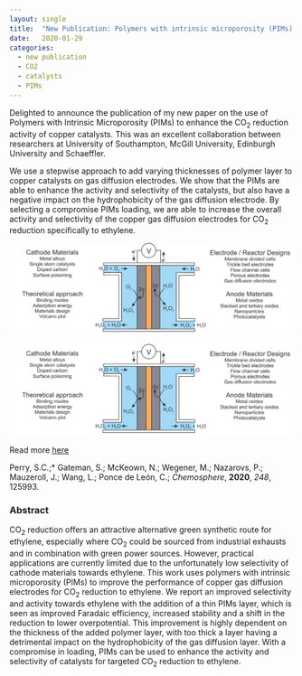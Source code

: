 ```yaml
---
layout: single
title:  "New Publication: Polymers with intrinsic microporosity (PIMs) for targeted CO<sub>2</sub> reduction to ethylene"
date:   2020-01-29
categories: 
  - new publication
  - CO2
  - catalysts
  - PIMs
---
```


Delighted to announce the publication of my new paper on the use of Polymers with Intrinsic Microporosity (PIMs) to enhance the CO<sub>2</sub> reduction activity of copper catalysts. This was an excellent collaboration between researchers at University of Southampton, McGill University, Edinburgh University and Schaeffler. 

We use a stepwise approach to add varying thicknesses of polymer layer to copper catalysts on gas diffusion electrodes. We show that the PIMs are able to enhance the activity and selectivity of the catalysts, but also have a negative impact on the hydrophobicity of the gas diffusion electrode. By selecting a compromise PIMs loading, we are able to increase the overall activity and selectivity of the copper gas diffusion electrodes for CO<sub>2</sub> reduction specifically to ethylene.

![Perry et al. *Chemosphere*, **2020**, *248*, 125993](/images_posts/2019-06-19/Graphical-Abstract.png)

![Perry et al. *Nat. Rev. Chem.*, **2019**, *3*, 442 - 458](/images_posts/2019-06-19/Graphical-Abstract.png)

Read more [here](https://authors.elsevier.com/a/1aU3rAOM9t3yV)

Perry, S.C.;* Gateman, S.; McKeown, N.; Wegener, M.; Nazarovs, P.; Mauzeroll, J.; Wang, L.; Ponce de León, C.; *Chemosphere*, **2020**, *248*, 125993.

### Abstract

CO<sub>2</sub> reduction offers an attractive alternative green synthetic route for ethylene, especially where CO<sub>2</sub> could be sourced from industrial exhausts and in combination with green power sources. However, practical applications are currently limited due to the unfortunately low selectivity of cathode materials towards ethylene. This work uses polymers with intrinsic microporosity (PIMs) to improve the performance of copper gas diffusion electrodes for CO<sub>2</sub> reduction to ethylene. We report an improved selectivity and activity towards ethylene with the addition of a thin PIMs layer, which is seen as improved Faradaic efficiency, increased stability and a shift in the reduction to lower overpotential. This improvement is highly dependent on the thickness of the added polymer layer, with too thick a layer having a detrimental impact on the hydrophobicity of the gas diffusion layer. With a compromise in loading, PIMs can be used to enhance the activity and selectivity of catalysts for targeted CO<sub>2</sub> reduction to ethylene.